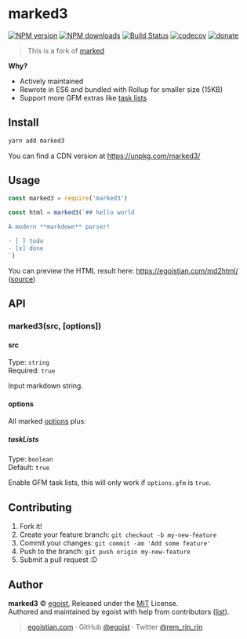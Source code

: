 # marked3

[![NPM version](https://img.shields.io/npm/v/marked3.svg?style=flat)](https://npmjs.com/package/marked3) [![NPM downloads](https://img.shields.io/npm/dm/marked3.svg?style=flat)](https://npmjs.com/package/marked3) [![Build Status](https://img.shields.io/circleci/project/egoist/marked3/master.svg?style=flat)](https://circleci.com/gh/egoist/marked3) [![codecov](https://codecov.io/gh/egoist/marked3/branch/master/graph/badge.svg)](https://codecov.io/gh/egoist/marked3)
 [![donate](https://img.shields.io/badge/$-donate-ff69b4.svg?maxAge=2592000&style=flat)](https://github.com/egoist/donate)

> This is a fork of [marked](https://github.com/chjj/marked)

**Why?**

- Actively maintained
- Rewrote in ES6 and bundled with Rollup for smaller size (15KB)
- Support more GFM extras like [task lists](https://github.com/blog/1375-task-lists-in-gfm-issues-pulls-comments)

## Install

```bash
yarn add marked3
```

You can find a CDN version at https://unpkg.com/marked3/

## Usage

```js
const marked3 = require('marked3')

const html = marked3(`## hello world

A modern **markdown** parser!

- [ ] todo
- [x] done
`)
```

You can preview the HTML result here: https://egoistian.com/md2html/ ([source](https://github.com/egoist/md2html))

## API

### marked3(src, [options])

#### src

Type: `string`<br>
Required: `true`

Input markdown string.

#### options

All marked [options](https://github.com/chjj/marked#options-1) plus:

##### taskLists

Type: `boolean`<br>
Default: `true`

Enable GFM task lists, this will only work if `options.gfm` is `true`.

## Contributing

1. Fork it!
2. Create your feature branch: `git checkout -b my-new-feature`
3. Commit your changes: `git commit -am 'Add some feature'`
4. Push to the branch: `git push origin my-new-feature`
5. Submit a pull request :D


## Author

**marked3** © [egoist](https://github.com/egoist), Released under the [MIT](./LICENSE) License.<br>
Authored and maintained by egoist with help from contributors ([list](https://github.com/egoist/marked3/contributors)).

> [egoistian.com](https://egoistian.com) · GitHub [@egoist](https://github.com/egoist) · Twitter [@rem_rin_rin](https://twitter.com/rem_rin_rin)
